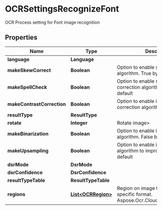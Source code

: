 

# OCRSettingsRecognizeFont

OCR Process setting for Font image recognition

## Properties

| Name | Type | Description | Notes |
|------------ | ------------- | ------------- | -------------|
|**language** | **Language** |  |  [optional] |
|**makeSkewCorrect** | **Boolean** | Option to enable skew correction algorithm. True by default |  [optional] |
|**makeSpellCheck** | **Boolean** | Option to enable spell checking and correction algorithm. False by default |  [optional] |
|**makeContrastCorrection** | **Boolean** | Option to enable image contrast correction algorithm. True by default |  [optional] |
|**resultType** | **ResultType** |  |  [optional] |
|**rotate** | **Integer** | Rotate image&gt; |  [optional] |
|**makeBinarization** | **Boolean** | Option to enable image binarization algorithm. False by default |  [optional] |
|**makeUpsampling** | **Boolean** | Option to enable image up-sampling algorithm to improve quality. True by default |  [optional] |
|**dsrMode** | **DsrMode** |  |  [optional] |
|**dsrConfidence** | **DsrConfidence** |  |  [optional] |
|**resultTypeTable** | **ResultTypeTable** |  |  [optional] |
|**regions** | [**List&lt;OCRRegion&gt;**](OCRRegion.md) | Region on image to recognize in specific format. Aspose.Ocr.Cloud.Public.OCRRegion |  [optional] |



